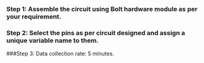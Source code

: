 ### Step 1: Assemble the circuit using Bolt hardware module as per your requirement.
### Step 2: Select the pins as per circuit designed and assign a unique variable name to them.
###Step 3: Data collection rate: 5 minutes.